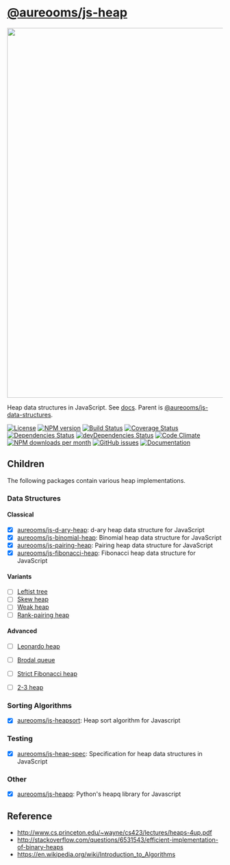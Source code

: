[@aureooms/js-heap](https://aureooms.github.io/js-heap)
==

<img src="https://cdn.rawgit.com/aureooms/js-heap/master/media/sketch.png" width="864">

Heap data structures in JavaScript.
See [docs](https://aureooms.github.io/js-heap).
Parent is [@aureooms/js-data-structures](https://github.com/aureooms/js-data-structures).

[![License](https://img.shields.io/github/license/aureooms/js-heap.svg?style=flat)](https://raw.githubusercontent.com/aureooms/js-heap/master/LICENSE)
[![NPM version](https://img.shields.io/npm/v/@aureooms/js-heap.svg?style=flat)](https://www.npmjs.org/package/@aureooms/js-heap)
[![Build Status](https://img.shields.io/travis/aureooms/js-heap.svg?style=flat)](https://travis-ci.org/aureooms/js-heap)
[![Coverage Status](https://img.shields.io/coveralls/aureooms/js-heap.svg?style=flat)](https://coveralls.io/r/aureooms/js-heap)
[![Dependencies Status](https://img.shields.io/david/aureooms/js-heap.svg?style=flat)](https://david-dm.org/aureooms/js-heap#info=dependencies)
[![devDependencies Status](https://img.shields.io/david/dev/aureooms/js-heap.svg?style=flat)](https://david-dm.org/aureooms/js-heap#info=devDependencies)
[![Code Climate](https://img.shields.io/codeclimate/github/aureooms/js-heap.svg?style=flat)](https://codeclimate.com/github/aureooms/js-heap)
[![NPM downloads per month](https://img.shields.io/npm/dm/@aureooms/js-heap.svg?style=flat)](https://www.npmjs.org/package/@aureooms/js-heap)
[![GitHub issues](https://img.shields.io/github/issues/aureooms/js-heap.svg?style=flat)](https://github.com/aureooms/js-heap/issues)
[![Documentation](https://aureooms.github.io/js-heap/badge.svg)](https://aureooms.github.io/js-heap/source.html)

## Children

The following packages contain various heap implementations.

### Data Structures

#### Classical

  - [x] [aureooms/js-d-ary-heap](https://github.com/aureooms/js-d-ary-heap): d-ary heap data structure for JavaScript
  - [x] [aureooms/js-binomial-heap](https://github.com/aureooms/js-binomial-heap): Binomial heap data structure for JavaScript
  - [x] [aureooms/js-pairing-heap](https://github.com/aureooms/js-pairing-heap): Pairing heap data structure for JavaScript
  - [x] [aureooms/js-fibonacci-heap](https://github.com/aureooms/js-fibonacci-heap): Fibonacci heap data structure for JavaScript

#### Variants

  - [ ] [Leftist tree](https://en.wikipedia.org/wiki/Leftist_tree)
  - [ ] [Skew heap](https://en.wikipedia.org/wiki/Skew_heap)
  - [ ] [Weak heap](https://en.wikipedia.org/wiki/Weak_heap)
  - [ ] [Rank-pairing heap](http://citeseerx.ist.psu.edu/viewdoc/download?doi=10.1.1.153.4644&rep=rep1&type=pdf)

#### Advanced

  - [ ] [Leonardo heap](https://www.keithschwarz.com/smoothsort)
  - [ ] [Brodal queue](https://en.wikipedia.org/wiki/Brodal_queue)
  - [ ] [Strict Fibonacci heap](https://en.wikipedia.org/wiki/Fibonacci_heap)
  - [ ] [2-3 heap](https://en.wikipedia.org/wiki/2-3_heap)


### Sorting Algorithms

  - [x] [aureooms/js-heapsort](https://github.com/aureooms/js-heapsort): Heap sort algorithm for Javascript


### Testing

  - [x] [aureooms/js-heap-spec](https://github.com/aureooms/js-heap-spec): Specification for heap data structures in JavaScript


### Other

  - [x] [aureooms/js-heapq](https://github.com/aureooms/js-heapq): Python's heapq library for Javascript


## Reference

  - http://www.cs.princeton.edu/~wayne/cs423/lectures/heaps-4up.pdf
  - http://stackoverflow.com/questions/6531543/efficient-implementation-of-binary-heaps
  - https://en.wikipedia.org/wiki/Introduction_to_Algorithms
